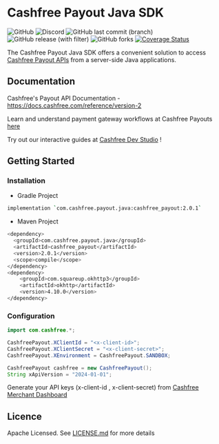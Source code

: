 # Cashfree Payout Java SDK
![GitHub](https://img.shields.io/github/license/cashfree/cashfree-payout-sdk-java) ![Discord](https://img.shields.io/discord/931125665669972018?label=discord) ![GitHub last commit (branch)](https://img.shields.io/github/last-commit/cashfree/cashfree-payout-sdk-java/main) ![GitHub release (with filter)](https://img.shields.io/github/v/release/cashfree/cashfree-payout-sdk-java?label=latest) ![GitHub forks](https://img.shields.io/github/forks/cashfree/cashfree-payout-sdk-java) [![Coverage Status](https://coveralls.io/repos/github/cashfree/cashfree-payout-sdk-java/badge.svg?branch=main)](https://coveralls.io/github/cashfree/cashfree-payout-sdk-java?branch=main)

The Cashfree Payout Java SDK offers a convenient solution to access [Cashfree Payout APIs](https://docs.cashfree.com/reference/version-2) from a server-side Java  applications.



## Documentation

Cashfree's Payout API Documentation -https://docs.cashfree.com/reference/version-2

Learn and understand payment gateway workflows at Cashfree Payouts [here](https://docs.cashfree.com/docs/payouts)

Try out our interactive guides at [Cashfree Dev Studio](https://www.cashfree.com/devstudio) !

## Getting Started

### Installation
* Gradle Project
```bash
implementation `com.cashfree.payout.java:cashfree_payout:2.0.1`
```
* Maven Project
```bash
<dependency>
  <groupId>com.cashfree.payout.java</groupId>
  <artifactId>cashfree_payout</artifactId>
  <version>2.0.1</version>
  <scope>compile</scope>
</dependency>
<dependency>
    <groupId>com.squareup.okhttp3</groupId>
    <artifactId>okhttp</artifactId>
    <version>4.10.0</version>
</dependency>
```
### Configuration

```java 
import com.cashfree.*;

CashfreePayout.XClientId = "<x-client-id>";
CashfreePayout.XClientSecret = "<x-client-secret>";
CashfreePayout.XEnvironment = CashfreePayout.SANDBOX;

CashfreePayout cashfree = new CashfreePayout();
String xApiVersion = "2024-01-01";
```

Generate your API keys (x-client-id , x-client-secret) from [Cashfree Merchant Dashboard](https://merchant.cashfree.com/merchants/login)



## Licence

Apache Licensed. See [LICENSE.md](LICENSE.md) for more details

